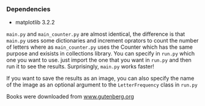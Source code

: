 ### Dependencies
* matplotlib              3.2.2


`main.py` and `main_counter.py` are almost identical, the difference is that `main.py` uses some dictionaries and increment oprators to count the number of letters where as `main_counter.py` uses the Counter which has the same purpose and exisists in collections library. You can specify in `run.py` which one you want to use. just import the one that you want in `run.py` and then run it to see the results.
Surprisingly, `main.py` works faster!

If you want to save the results as an image, you can also specify the name of the image as an optional argument to the `LetterFrequency` class in `run.py`

Books were downloaded from www.gutenberg.org

